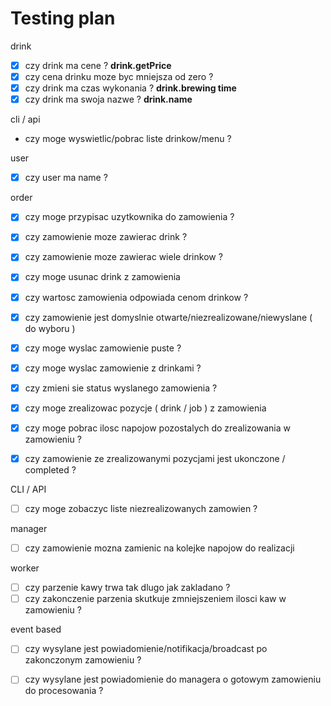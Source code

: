 # Testing plan

drink

- [x] czy drink ma cene ? **drink.getPrice**
- [x] czy cena drinku moze byc mniejsza od zero ?
- [x] czy drink ma czas wykonania ?  **drink.brewing time**
- [x] czy drink ma swoja nazwe ? **drink.name**

cli / api

- czy moge wyswietlic/pobrac liste drinkow/menu ?

user

- [x] czy user ma name ?

order

- [x] czy moge przypisac uzytkownika do zamowienia ?
- [x] czy zamowienie moze zawierac drink ?
- [x] czy zamowienie moze zawierac wiele drinkow ?
- [x] czy moge usunac drink z zamowienia
- [x] czy wartosc zamowienia odpowiada cenom drinkow ?
- [x] czy zamowienie jest domyslnie otwarte/niezrealizowane/niewyslane ( do wyboru )
- [x] czy moge wyslac zamowienie puste ?
- [x] czy moge wyslac zamowienie z drinkami ?
- [x] czy zmieni sie status wyslanego zamowienia ?

- [x] czy moge zrealizowac pozycje ( drink / job ) z zamowienia
- [x] czy moge pobrac ilosc napojow pozostalych do zrealizowania w zamowieniu ?
- [x] czy zamowienie ze zrealizowanymi pozycjami jest ukonczone / completed ?

CLI / API

- [ ] czy moge zobaczyc liste niezrealizowanych zamowien ?

manager

- [ ] czy zamowienie mozna zamienic na kolejke napojow do realizacji

worker

- [ ] czy parzenie kawy trwa tak dlugo jak zakladano ?
- [ ] czy zakonczenie parzenia skutkuje zmniejszeniem ilosci kaw w zamowieniu ?

event based

- [ ] czy wysylane jest powiadomienie/notifikacja/broadcast po zakonczonym zamowieniu ?
- [ ] czy wysylane jest powiadomienie do managera o gotowym zamowieniu do procesowania ?

